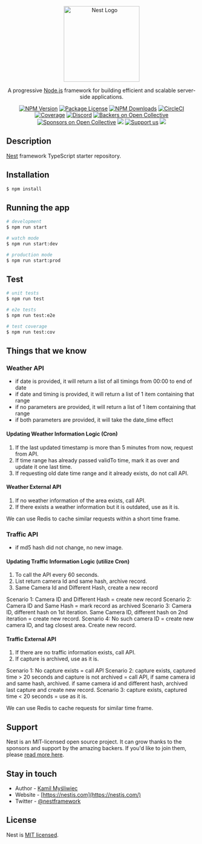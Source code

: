 <p align="center">
  <a href="http://nestjs.com/" target="blank"><img src="https://nestjs.com/img/logo-small.svg" width="200" alt="Nest Logo" /></a>
</p>

[circleci-image]: https://img.shields.io/circleci/build/github/nestjs/nest/master?token=abc123def456
[circleci-url]: https://circleci.com/gh/nestjs/nest

  <p align="center">A progressive <a href="http://nodejs.org" target="_blank">Node.js</a> framework for building efficient and scalable server-side applications.</p>
    <p align="center">
<a href="https://www.npmjs.com/~nestjscore" target="_blank"><img src="https://img.shields.io/npm/v/@nestjs/core.svg" alt="NPM Version" /></a>
<a href="https://www.npmjs.com/~nestjscore" target="_blank"><img src="https://img.shields.io/npm/l/@nestjs/core.svg" alt="Package License" /></a>
<a href="https://www.npmjs.com/~nestjscore" target="_blank"><img src="https://img.shields.io/npm/dm/@nestjs/common.svg" alt="NPM Downloads" /></a>
<a href="https://circleci.com/gh/nestjs/nest" target="_blank"><img src="https://img.shields.io/circleci/build/github/nestjs/nest/master" alt="CircleCI" /></a>
<a href="https://coveralls.io/github/nestjs/nest?branch=master" target="_blank"><img src="https://coveralls.io/repos/github/nestjs/nest/badge.svg?branch=master#9" alt="Coverage" /></a>
<a href="https://discord.gg/G7Qnnhy" target="_blank"><img src="https://img.shields.io/badge/discord-online-brightgreen.svg" alt="Discord"/></a>
<a href="https://opencollective.com/nest#backer" target="_blank"><img src="https://opencollective.com/nest/backers/badge.svg" alt="Backers on Open Collective" /></a>
<a href="https://opencollective.com/nest#sponsor" target="_blank"><img src="https://opencollective.com/nest/sponsors/badge.svg" alt="Sponsors on Open Collective" /></a>
  <a href="https://paypal.me/kamilmysliwiec" target="_blank"><img src="https://img.shields.io/badge/Donate-PayPal-ff3f59.svg"/></a>
    <a href="https://opencollective.com/nest#sponsor"  target="_blank"><img src="https://img.shields.io/badge/Support%20us-Open%20Collective-41B883.svg" alt="Support us"></a>
  <a href="https://twitter.com/nestframework" target="_blank"><img src="https://img.shields.io/twitter/follow/nestframework.svg?style=social&label=Follow"></a>
</p>
  <!--[![Backers on Open Collective](https://opencollective.com/nest/backers/badge.svg)](https://opencollective.com/nest#backer)
  [![Sponsors on Open Collective](https://opencollective.com/nest/sponsors/badge.svg)](https://opencollective.com/nest#sponsor)-->

## Description

[Nest](https://github.com/nestjs/nest) framework TypeScript starter repository.

## Installation

```bash
$ npm install
```

## Running the app

```bash
# development
$ npm run start

# watch mode
$ npm run start:dev

# production mode
$ npm run start:prod
```

## Test

```bash
# unit tests
$ npm run test

# e2e tests
$ npm run test:e2e

# test coverage
$ npm run test:cov
```

## Things that we know

### Weather API
- if date is provided, it will return a list of all timings from 00:00 to end of date
- if date and timing is provided, it will return a list of 1 item containing that range
- if no parameters are provided, it will return a list of 1 item containing that range
- if both parameters are provided, it will take the date_time effect

#### Updating Weather Information Logic (Cron)
1. If the last updated timestamp is more than 5 minutes from now, request from API.
2. If time range has already passed validTo time, mark it as over and update it one last time.
3. If requesting old date time range and it already exists, do not call API.

#### Weather External API
1. If no weather information of the area exists, call API.
2. If there exists a weather information but it is outdated, use as it is.

We can use Redis to cache similar requests within a short time frame.

### Traffic API
- if md5 hash did not change, no new image.

#### Updating Traffic Information Logic (utilize Cron)
1. To call the API every 60 seconds.
2. List return camera Id and same hash, archive record.
3. Same Camera Id and Different Hash, create a new record

Scenario 1: Camera ID and Different Hash = create new record
Scenario 2: Camera ID and Same Hash = mark record as archived
Scenario 3: Camera ID, different hash on 1st iteration. Same Camera ID, different hash on 2nd iteration = create new record.
Scenario 4: No such camera ID = create new camera ID, and tag closest area. Create new record.

#### Traffic External API
1. If there are no traffic information exists, call API.
2. If capture is archived, use as it is.

Scenario 1: No capture exists = call API
Scenario 2: capture exists, captured time > 20 seconds and capture is not archived = call API, if same camera id and same hash, archived. if same camera id and different hash, archived last capture and create new record.
Scenario 3: capture exists, captured time < 20 seconds = use as it is.


We can use Redis to cache requests for similar time frame.

## Support

Nest is an MIT-licensed open source project. It can grow thanks to the sponsors and support by the amazing backers. If you'd like to join them, please [read more here](https://docs.nestjs.com/support).

## Stay in touch

- Author - [Kamil Myśliwiec](https://kamilmysliwiec.com)
- Website - [https://nestjs.com](https://nestjs.com/)
- Twitter - [@nestframework](https://twitter.com/nestframework)

## License

Nest is [MIT licensed](LICENSE).
